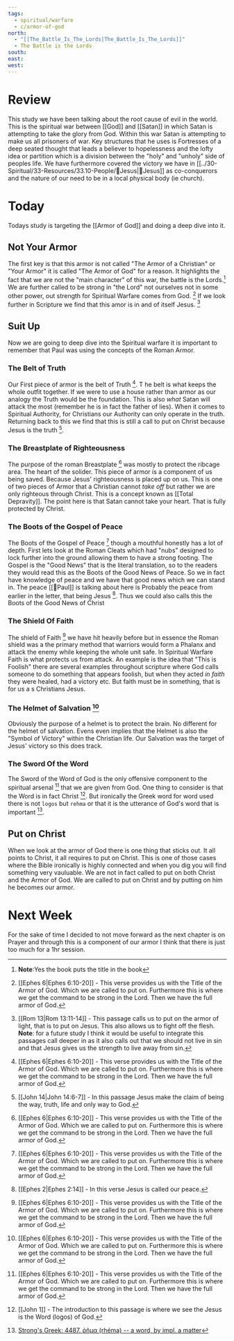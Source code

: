 ```yaml
---
tags:
  - spiritual/warfare
  - c/armor-of-god
north:
  - "[[The_Battle_Is_The_Lords|The_Battle_Is_The_Lords]]"
  - The Battle is the Lords
south: 
east: 
west: 
---
```

# Review
This study we have been talking about the root cause of evil in the world. This is the spiritual war between [[God]] and [[Satan]] in which Satan is attempting to take the glory from God.
Within this war Satan is attempting to make us all prisoners of war. Key structures that he uses is Fortresses of a deep seated thought that leads a believer to hopelessness and the lofty idea or partition which is a division between the "holy" and "unholy" side of peoples life.
We have furthermore covered the victory we have in [[../30-Spiritual/33-Resources/33.10-People/👼Jesus|👼Jesus]] as co-conquerors and the nature of our need to be in a local physical body (ie church).

# Today
Todays study is targeting the [[Armor of God]] and doing a deep dive into it.

## Not Your Armor
The first key is that this armor is not called "The Armor of a Christian" or "Your Armor" it is called "The Armor of God" for a reason. It highlights the fact that we are not the "main character" of this war, the battle is the Lords.[^note1] We are further called to be strong in "the Lord" not ourselves not in some other power, out strength for Spiritual Warfare comes from God. [^b1]
If we look further in Scripture we find that this amor is in and of itself Jesus. [^b2]

[^note1]: **Note**:Yes the book puts the title in the book
[^b1]: [[Ephes 6|Ephes 6:10-20]] - This verse provides us with the Title of the Armor of God. Which we are called to put on. Furthermore this is where we get the command to be strong in the Lord. Then we have the full armor of God.
[^b2]: [[Rom 13|Rom 13:11-14]] - This passage calls us to put on the armor of light, that is to put on Jesus. This also allows us to fight off the flesh. **Note**: for a future study I think it would be useful to integrate this passages call deeper in as it also calls out that we should not live in sin and that Jesus gives us the strength to live away from sin.

## Suit Up
Now we are going to deep dive into the Spiritual warfare it is important to remember that Paul was using the concepts of the Roman Armor.

### The Belt of Truth
Our First piece of armor is the belt of Truth [^b1]. T he belt is what keeps the whole outfit together. If we were to use a house rather than armor as our analogy the Truth would be the foundation. This is also *what* Satan will attack the most (remember he is in fact the father of lies). When it comes to Spiritual Authority, for Christians our Authority can only operate in the truth. Returning back to this we find that this is still a call to put on Christ because Jesus is the truth [^b3].

[^b3]: [[John 14|John 14:6-7]] - In this passage Jesus make the claim of being the way, truth, life and only way to God.

### The Breastplate of Righteousness
The purpose of the roman Breastplate [^b1] was mostly to protect the ribcage area. The heart  of the solider. This piece of armor is a component of us being saved. Because Jesus' righteousness is placed up on us. This is one of two pieces of Armor that a Christian cannot *take off* but rather we are only righteous through Christ. This is a concept known as [[Total Depravity]]. 
The point here is that Satan cannot take your heart. That is fully protected by Christ.

### The Boots of the Gospel of Peace
The Boots of the Gospel of Peace [^b1] though a mouthful honestly has a lot of depth.
First lets look at the Roman Cleats which had "nubs" designed to lock further into the ground allowing them to have a strong footing.
The Gospel is the "Good News" that is the literal translation, so to the readers they would read this as the Boots of the Good News of Peace. So we in fact have knowledge of peace and we have that good news which we can stand in.
The peace [[🧑Paul]] is talking about here is Probably the peace from earlier in the letter, that being Jesus [^b4].
Thus we could also calls this the Boots of the Good News of Christ

[^b4]: [[Ephes 2|Ephes 2:14]] - In this verse Jesus is called our peace.

### The Shield Of Faith
The shield of Faith [^b1] we have hit heavily before but in essence the Roman shield was a the primary method that warriors would form a Phalanx and attack the enemy while keeping the whole unit safe. In Spiritual Warfare Faith is what protects us from  attack. An example is the idea that "This is Foolish" there are several examples throughout scripture where God calls someone to do something that appears foolish, but when they acted *in faith* they were healed, had a victory etc.
But faith must be in something, that is for us a s Christians Jesus.

### The Helmet of Salvation [^b1]
Obviously the purpose of a helmet is to protect the brain. No different for the helmet of salvation.  Evens even implies that the Helmet is also the "Symbol of Victory" within the Christian life. Our Salvation was the target of Jesus' victory so this does track.

### The Sword Of the Word
The Sword of the Word of God is the only offensive component to the spiritual arsenal [^b1] that we are given from God. One thing to consider is that the Word is in fact Christ [^b5]. But ironically the Greek word for word used there is not `logos` but `rehma` or that it is the utterance of God's word that is important [^cite1]. 

[^b5]: [[John 1]] - The introduction to this passage is where we see the Jesus is the Word (logos) of God.
[^cite1]: [Strong's Greek: 4487. ῥῆμα (rhéma) -- a word, by impl. a matter](https://biblehub.com/greek/4487.htm)
## Put on Christ
When we look at the armor of God there is one thing that sticks out. It all points to Christ, it all requires to put on Christ. This is one of those cases where the Bible ironically is highly connected and when you dig you will find something very vauluable. We are not in fact called to put on both Christ and the Armor of God. We are called to put on Christ and by putting on him he becomes our armor.

# Next Week
For the sake of time I decided to not move forward as the next chapter is on Prayer and through this is a component of our armor I think that there is just too much for a 1hr session.